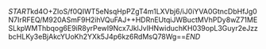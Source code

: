 $START$kd4O+ZIoS/f0QIWT5eNsqHpPZgT4m1LXVbj6/iJ0iYVA0GtncDbHfJg0N7IrRFEQ/M920ASmF9H2ihVQuFAJ++HDRnEUtqiJWBuctMVhPDy8wZ71MESLkpWMThbqog6E9iR8yrPewI9Ncx7JklJvIHNwiduchKH039opL3Guyr2eJzzbcHLKy3eBjAkcYUoKh2YXk5J4p6kz6RdMsQ78Wg==$END$
